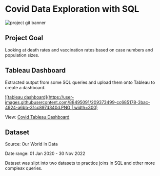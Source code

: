 # Covid Data Exploration with SQL
![project git banner](https://user-images.githubusercontent.com/88495091/209364818-bbcfe961-c0c5-4835-9eee-624498318f16.png)

## Project Goal
Looking at death rates and vaccination rates based on case numbers and population sizes.

## Tableau Dashboard
Extracted output from some SQL queries and upload them onto Tableau to create a dashboard.

[![tableau dashboard](https://user-images.githubusercontent.com/88495091/209373499-cc685178-3bac-4924-a6bb-31cc897d340d.PNG | width=300)](https://public.tableau.com/views/CovidDashboard_16700849061050/Dashboard1?:language=en-GB&:display_count=n&:origin=viz_share_link)

View: <a href="https://public.tableau.com/views/CovidDashboard_16700849061050/Dashboard1?:language=en-GB&:display_count=n&:origin=viz_share_link"> Covid Tableau Dashboard
  </a>

## Dataset

Source: Our World In Data 

Date range: 01 Jan 2020 - 30 Nov 2022

Dataset was slipt into two datasets to practice joins in SQL and other more compleax queries.

